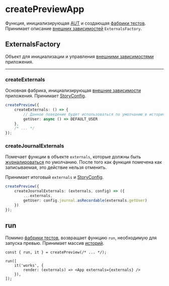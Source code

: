 # createPreviewApp

Функция, инициализирующая [AUT](/specification/requirements/borders#функция) и
создающая [фабрики тестов](/API/factories/). Принимает описание [внешних зависимостей](/specification/requirements/env)
`ExternalsFactory`.

## ExternalsFactory

Объект для инициализации и управления [внешними зависимостями](/specification/requirements/env) приложения.

---

### createExternals

Основная фабрика, инициализирующая [внешние зависимости](/specification/requirements/env) приложения.
Принимает [StoryConfig](/API/story-elements/story-config).

```ts
createPreview({
    createExternals: () => {
        // Данное поведение будет использоваться по умолчанию в историях
        getUser: async () => DEFAULT_USER
    },
    /* ... */
});
```

### createJournalExternals

Помечает функции в объекте `externals`, которые должны быть [журналироваться](/specification/requirements/storage#способ-верификации) по умолчанию. После того как функция
помечена как записываемая, это действие нельзя отменить.

Принимает итоговый `externals` и [StoryConfig](/API/story-elements/story-config).

```ts
createPreview({
    createJournalExternals: (externals, config) => ({
        ...externals,
        getUser: config.journal.asRecordable(externals.getUser)
    })
});
```

## run

Помимо [фабрики тестов](/API/factories/), возвращает функцию `run`, необходимую для запуска превью. Принимает
массив [историй](/specification/requirements/borders).

```tsx
const { run, it } = createPreview(/* ... */);

run([
    it('works', {
        render: (externals) => <App externals={externals} />
    }),
]);
```
